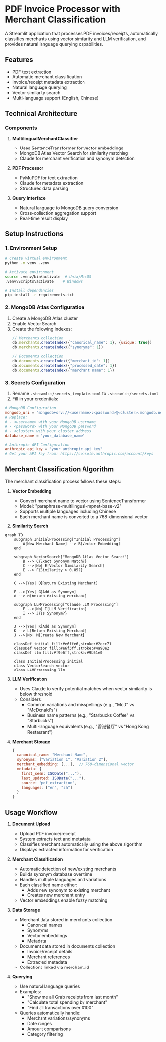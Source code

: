 # PDF Invoice Processor with Merchant Classification

A Streamlit application that processes PDF invoices/receipts, automatically classifies merchants using vector similarity and LLM verification, and provides natural language querying capabilities.

## Features

- PDF text extraction
- Automatic merchant classification
- Invoice/receipt metadata extraction
- Natural language querying
- Vector similarity search
- Multi-language support (English, Chinese)

## Technical Architecture

### Components

1. **MultilingualMerchantClassifier**
   - Uses SentenceTransformer for vector embeddings
   - MongoDB Atlas Vector Search for similarity matching
   - Claude for merchant verification and synonym detection

2. **PDF Processor**
   - PyMuPDF for text extraction
   - Claude for metadata extraction
   - Structured data parsing

3. **Query Interface**
   - Natural language to MongoDB query conversion
   - Cross-collection aggregation support
   - Real-time result display

## Setup Instructions

### 1. Environment Setup

```bash
# Create virtual environment
python -m venv .venv

# Activate environment
source .venv/bin/activate  # Unix/MacOS
.venv\Scripts\activate    # Windows

# Install dependencies
pip install -r requirements.txt
```

### 2. MongoDB Atlas Configuration

1. Create a MongoDB Atlas cluster
2. Enable Vector Search
3. Create the following indexes:
   ```javascript
   // Merchants collection
   db.merchants.createIndex({"canonical_name": 1}, {unique: true})
   db.merchants.createIndex({"synonyms": 1})

   // Documents collection
   db.documents.createIndex({"merchant_id": 1})
   db.documents.createIndex({"processed_date": 1})
   db.documents.createIndex({"merchant_name": 1})
   ```

### 3. Secrets Configuration

1. Rename `.streamlit/secrets_template.toml` to `.streamlit/secrets.toml`
2. Fill in your credentials:

```toml
# MongoDB Configuration
mongodb_uri = "mongodb+srv://<username>:<password>@<cluster>.mongodb.net/"
# Replace:
# - <username> with your MongoDB username
# - <password> with your MongoDB password
# - <cluster> with your cluster address
database_name = "your_database_name"

# Anthropic API Configuration
anthropic_api_key = "your_anthropic_api_key"
# Get your API key from: https://console.anthropic.com/account/keys
```

## Merchant Classification Algorithm

The merchant classification process follows these steps:

1. **Vector Embedding**
   - Convert merchant name to vector using SentenceTransformer
   - Model: "paraphrase-multilingual-mpnet-base-v2"
   - Supports multiple languages including Chinese
   - Each merchant name is converted to a 768-dimensional vector

2. **Similarity Search**
```mermaid
graph TD
    subgraph InitialProcessing["Initial Processing"]
        A[New Merchant Name] --> B[Vector Embedding]
    end

    subgraph VectorSearch["MongoDB Atlas Vector Search"]
        B --> C{Exact Synonym Match?}
        C -->|No| E[Vector Similarity Search]
        E --> F{Similarity > 0.85?}
    end

    C -->|Yes| D[Return Existing Merchant]

    F -->|Yes| G[Add as Synonym]
    G --> H[Return Existing Merchant]

    subgraph LLMProcessing["Claude LLM Processing"]
        F -->|No| I[LLM Verification]
        I --> J{Is Synonym?}
    end

    J -->|Yes| K[Add as Synonym]
    K --> L[Return Existing Merchant]
    J -->|No| M[Create New Merchant]

    classDef initial fill:#e6ffe6,stroke:#2ecc71
    classDef vector fill:#e6f3ff,stroke:#4a90e2
    classDef llm fill:#f9e6ff,stroke:#9b51e0

    class InitialProcessing initial
    class VectorSearch vector
    class LLMProcessing llm
```

3. **LLM Verification**
   - Uses Claude to verify potential matches when vector similarity is below threshold
   - Considers:
     - Common variations and misspellings (e.g., "McD" vs "McDonald's")
     - Business name patterns (e.g., "Starbucks Coffee" vs "Starbucks")
     - Multi-language equivalents (e.g., "香港餐厅" vs "Hong Kong Restaurant")

4. **Merchant Storage**
   ```javascript
   {
     canonical_name: "Merchant Name",
     synonyms: ["Variation 1", "Variation 2"],
     merchant_embedding: [...],  // 768-dimensional vector
     metadata: {
       first_seen: ISODate("..."),
       last_updated: ISODate("..."),
       source: "pdf_extraction",
       languages: ["en", "zh"]
     }
   }
   ```

## Usage Workflow

1. **Document Upload**
   - Upload PDF invoice/receipt
   - System extracts text and metadata
   - Classifies merchant automatically using the above algorithm
   - Displays extracted information for verification

2. **Merchant Classification**
   - Automatic detection of new/existing merchants
   - Builds synonym database over time
   - Handles multiple languages and variations
   - Each classified name either:
     - Adds new synonym to existing merchant
     - Creates new merchant entry
   - Vector embeddings enable fuzzy matching

3. **Data Storage**
   - Merchant data stored in merchants collection
     - Canonical names
     - Synonyms
     - Vector embeddings
     - Metadata
   - Document data stored in documents collection
     - Invoice/receipt details
     - Merchant references
     - Extracted metadata
   - Collections linked via merchant_id

4. **Querying**
   - Use natural language queries
   - Examples:
     - "Show me all Grab receipts from last month"
     - "Calculate total spending by merchant"
     - "Find all transactions over $100"
   - Queries automatically handle:
     - Merchant variations/synonyms
     - Date ranges
     - Amount comparisons
     - Category filtering